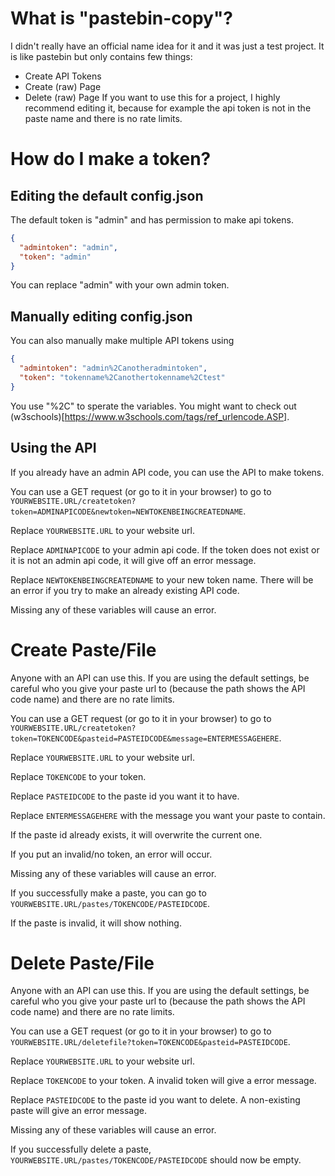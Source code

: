 # What is "pastebin-copy"?
I didn't really have an official name idea for it and it was just a test project.
It is like pastebin but only contains few things:
- Create API Tokens
- Create (raw) Page
- Delete (raw) Page
If you want to use this for a project, I highly recommend editing it, because for example the api token is not in the paste name and there is no rate limits.

# How do I make a token?
## Editing the default config.json
The default token is "admin" and has permission to make api tokens.
```json
{
  "admintoken": "admin",
  "token": "admin"
}
```
You can replace "admin" with your own admin token.
## Manually editing config.json
You can also manually make multiple API tokens using
```json
{
  "admintoken": "admin%2Canotheradmintoken",
  "token": "tokenname%2Canothertokenname%2Ctest"
}
```
You use "%2C" to sperate the variables. You might want to check out (w3schools)[https://www.w3schools.com/tags/ref_urlencode.ASP].

## Using the API
If you already have an admin API code, you can use the API to make tokens. 

You can use a GET request (or go to it in your browser) to go to `YOURWEBSITE.URL/createtoken?token=ADMINAPICODE&newtoken=NEWTOKENBEINGCREATEDNAME`.

Replace `YOURWEBSITE.URL` to your website url.

Replace `ADMINAPICODE` to your admin api code. If the token does not exist or it is not an admin api code, it will give off an error message.

Replace `NEWTOKENBEINGCREATEDNAME` to your new token name. There will be an error if you try to make an already existing API code.

Missing any of these variables will cause an error.

# Create Paste/File
Anyone with an API can use this. If you are using the default settings, be careful who you give your paste url to (because the path shows the API code name) and there are no rate limits.

You can use a GET request (or go to it in your browser) to go to `YOURWEBSITE.URL/createtoken?token=TOKENCODE&pasteid=PASTEIDCODE&message=ENTERMESSAGEHERE`.

Replace `YOURWEBSITE.URL` to your website url.

Replace `TOKENCODE` to your token.

Replace `PASTEIDCODE` to the paste id you want it to have.

Replace `ENTERMESSAGEHERE` with the message you want your paste to contain.

If the paste id already exists, it will overwrite the current one.

If you put an invalid/no token, an error will occur.

Missing any of these variables will cause an error.

If you successfully make a paste, you can go to `YOURWEBSITE.URL/pastes/TOKENCODE/PASTEIDCODE`.

If the paste is invalid, it will show nothing.

# Delete Paste/File
Anyone with an API can use this. If you are using the default settings, be careful who you give your paste url to (because the path shows the API code name) and there are no rate limits.

You can use a GET request (or go to it in your browser) to go to `YOURWEBSITE.URL/deletefile?token=TOKENCODE&pasteid=PASTEIDCODE`.

Replace `YOURWEBSITE.URL` to your website url.

Replace `TOKENCODE` to your token. A invalid token will give a error message.

Replace `PASTEIDCODE` to the paste id you want to delete. A non-existing paste will give an error message.

Missing any of these variables will cause an error.

If you successfully delete a paste, `YOURWEBSITE.URL/pastes/TOKENCODE/PASTEIDCODE` should now be empty.
